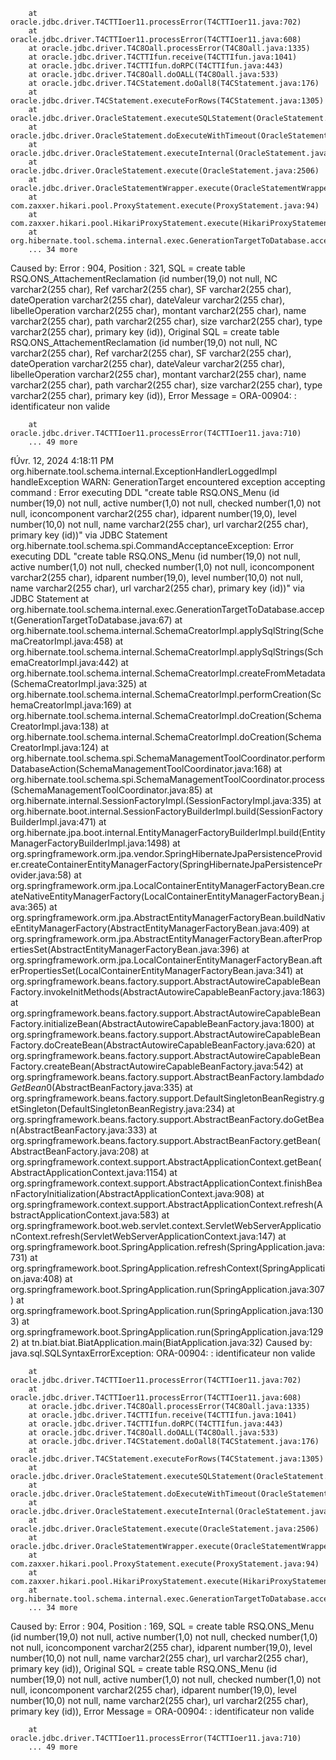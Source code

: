         at oracle.jdbc.driver.T4CTTIoer11.processError(T4CTTIoer11.java:702)
        at oracle.jdbc.driver.T4CTTIoer11.processError(T4CTTIoer11.java:608)
        at oracle.jdbc.driver.T4C8Oall.processError(T4C8Oall.java:1335)
        at oracle.jdbc.driver.T4CTTIfun.receive(T4CTTIfun.java:1041)
        at oracle.jdbc.driver.T4CTTIfun.doRPC(T4CTTIfun.java:443)
        at oracle.jdbc.driver.T4C8Oall.doOALL(T4C8Oall.java:533)
        at oracle.jdbc.driver.T4CStatement.doOall8(T4CStatement.java:176)
        at oracle.jdbc.driver.T4CStatement.executeForRows(T4CStatement.java:1305)
        at oracle.jdbc.driver.OracleStatement.executeSQLStatement(OracleStatement.java:1877)
        at oracle.jdbc.driver.OracleStatement.doExecuteWithTimeout(OracleStatement.java:1520)
        at oracle.jdbc.driver.OracleStatement.executeInternal(OracleStatement.java:2557)
        at oracle.jdbc.driver.OracleStatement.execute(OracleStatement.java:2506)
        at oracle.jdbc.driver.OracleStatementWrapper.execute(OracleStatementWrapper.java:334)
        at com.zaxxer.hikari.pool.ProxyStatement.execute(ProxyStatement.java:94)
        at com.zaxxer.hikari.pool.HikariProxyStatement.execute(HikariProxyStatement.java)
        at org.hibernate.tool.schema.internal.exec.GenerationTargetToDatabase.accept(GenerationTargetToDatabase.java:54)
        ... 34 more
Caused by: Error : 904, Position : 321, SQL = create table RSQ.ONS_AttachementReclamation (id number(19,0) not null, NC varchar2(255 char), Ref varchar2(255 char), SF varchar2(255 char), dateOperation varchar2(255 char), dateValeur varchar2(255 char), libelleOperation varchar2(255 char), montant varchar2(255 char), name varchar2(255 char), path varchar2(255 char), size varchar2(255 char), type varchar2(255 char), primary key (id)), Original SQL = create table RSQ.ONS_AttachementReclamation (id number(19,0) not null, NC varchar2(255 char), Ref varchar2(255 char), SF varchar2(255 char), dateOperation varchar2(255 char), dateValeur varchar2(255 char), 
libelleOperation varchar2(255 char), montant varchar2(255 char), name varchar2(255 char), path varchar2(255 char), size varchar2(255 char), type varchar2(255 char), primary key (id)), Error Message = ORA-00904:  : identificateur non valide

        at oracle.jdbc.driver.T4CTTIoer11.processError(T4CTTIoer11.java:710)
        ... 49 more

fÚvr. 12, 2024 4:18:11 PM org.hibernate.tool.schema.internal.ExceptionHandlerLoggedImpl handleException
WARN: GenerationTarget encountered exception accepting command : Error executing DDL "create table RSQ.ONS_Menu (id number(19,0) not null, active number(1,0) not null, checked number(1,0) not null, iconcomponent varchar2(255 char), idparent number(19,0), level number(10,0) not null, name varchar2(255 char), url varchar2(255 char), primary key (id))" via JDBC Statement
org.hibernate.tool.schema.spi.CommandAcceptanceException: Error executing DDL "create table RSQ.ONS_Menu (id number(19,0) not null, active number(1,0) not null, checked number(1,0) not null, iconcomponent varchar2(255 char), idparent number(19,0), level number(10,0) not null, name varchar2(255 char), url varchar2(255 char), primary key (id))" via JDBC Statement
        at org.hibernate.tool.schema.internal.exec.GenerationTargetToDatabase.accept(GenerationTargetToDatabase.java:67)
        at org.hibernate.tool.schema.internal.SchemaCreatorImpl.applySqlString(SchemaCreatorImpl.java:458)
        at org.hibernate.tool.schema.internal.SchemaCreatorImpl.applySqlStrings(SchemaCreatorImpl.java:442)
        at org.hibernate.tool.schema.internal.SchemaCreatorImpl.createFromMetadata(SchemaCreatorImpl.java:325)
        at org.hibernate.tool.schema.internal.SchemaCreatorImpl.performCreation(SchemaCreatorImpl.java:169)
        at org.hibernate.tool.schema.internal.SchemaCreatorImpl.doCreation(SchemaCreatorImpl.java:138)
        at org.hibernate.tool.schema.internal.SchemaCreatorImpl.doCreation(SchemaCreatorImpl.java:124)
        at org.hibernate.tool.schema.spi.SchemaManagementToolCoordinator.performDatabaseAction(SchemaManagementToolCoordinator.java:168)
        at org.hibernate.tool.schema.spi.SchemaManagementToolCoordinator.process(SchemaManagementToolCoordinator.java:85)
        at org.hibernate.internal.SessionFactoryImpl.<init>(SessionFactoryImpl.java:335)
        at org.hibernate.boot.internal.SessionFactoryBuilderImpl.build(SessionFactoryBuilderImpl.java:471)
        at org.hibernate.jpa.boot.internal.EntityManagerFactoryBuilderImpl.build(EntityManagerFactoryBuilderImpl.java:1498)
        at org.springframework.orm.jpa.vendor.SpringHibernateJpaPersistenceProvider.createContainerEntityManagerFactory(SpringHibernateJpaPersistenceProvider.java:58)
        at org.springframework.orm.jpa.LocalContainerEntityManagerFactoryBean.createNativeEntityManagerFactory(LocalContainerEntityManagerFactoryBean.java:365)
        at org.springframework.orm.jpa.AbstractEntityManagerFactoryBean.buildNativeEntityManagerFactory(AbstractEntityManagerFactoryBean.java:409)
        at org.springframework.orm.jpa.AbstractEntityManagerFactoryBean.afterPropertiesSet(AbstractEntityManagerFactoryBean.java:396)
        at org.springframework.orm.jpa.LocalContainerEntityManagerFactoryBean.afterPropertiesSet(LocalContainerEntityManagerFactoryBean.java:341)
        at org.springframework.beans.factory.support.AbstractAutowireCapableBeanFactory.invokeInitMethods(AbstractAutowireCapableBeanFactory.java:1863)
        at org.springframework.beans.factory.support.AbstractAutowireCapableBeanFactory.initializeBean(AbstractAutowireCapableBeanFactory.java:1800)
        at org.springframework.beans.factory.support.AbstractAutowireCapableBeanFactory.doCreateBean(AbstractAutowireCapableBeanFactory.java:620)
        at org.springframework.beans.factory.support.AbstractAutowireCapableBeanFactory.createBean(AbstractAutowireCapableBeanFactory.java:542)
        at org.springframework.beans.factory.support.AbstractBeanFactory.lambda$doGetBean$0(AbstractBeanFactory.java:335)
        at org.springframework.beans.factory.support.DefaultSingletonBeanRegistry.getSingleton(DefaultSingletonBeanRegistry.java:234)
        at org.springframework.beans.factory.support.AbstractBeanFactory.doGetBean(AbstractBeanFactory.java:333)
        at org.springframework.beans.factory.support.AbstractBeanFactory.getBean(AbstractBeanFactory.java:208)
        at org.springframework.context.support.AbstractApplicationContext.getBean(AbstractApplicationContext.java:1154)
        at org.springframework.context.support.AbstractApplicationContext.finishBeanFactoryInitialization(AbstractApplicationContext.java:908)
        at org.springframework.context.support.AbstractApplicationContext.refresh(AbstractApplicationContext.java:583)
        at org.springframework.boot.web.servlet.context.ServletWebServerApplicationContext.refresh(ServletWebServerApplicationContext.java:147)
        at org.springframework.boot.SpringApplication.refresh(SpringApplication.java:731)
        at org.springframework.boot.SpringApplication.refreshContext(SpringApplication.java:408)
        at org.springframework.boot.SpringApplication.run(SpringApplication.java:307)
        at org.springframework.boot.SpringApplication.run(SpringApplication.java:1303)
        at org.springframework.boot.SpringApplication.run(SpringApplication.java:1292)
        at tn.biat.biat.BiatApplication.main(BiatApplication.java:32)
Caused by: java.sql.SQLSyntaxErrorException: ORA-00904:  : identificateur non valide

        at oracle.jdbc.driver.T4CTTIoer11.processError(T4CTTIoer11.java:702)
        at oracle.jdbc.driver.T4CTTIoer11.processError(T4CTTIoer11.java:608)
        at oracle.jdbc.driver.T4C8Oall.processError(T4C8Oall.java:1335)
        at oracle.jdbc.driver.T4CTTIfun.receive(T4CTTIfun.java:1041)
        at oracle.jdbc.driver.T4CTTIfun.doRPC(T4CTTIfun.java:443)
        at oracle.jdbc.driver.T4C8Oall.doOALL(T4C8Oall.java:533)
        at oracle.jdbc.driver.T4CStatement.doOall8(T4CStatement.java:176)
        at oracle.jdbc.driver.T4CStatement.executeForRows(T4CStatement.java:1305)
        at oracle.jdbc.driver.OracleStatement.executeSQLStatement(OracleStatement.java:1877)
        at oracle.jdbc.driver.OracleStatement.doExecuteWithTimeout(OracleStatement.java:1520)
        at oracle.jdbc.driver.OracleStatement.executeInternal(OracleStatement.java:2557)
        at oracle.jdbc.driver.OracleStatement.execute(OracleStatement.java:2506)
        at oracle.jdbc.driver.OracleStatementWrapper.execute(OracleStatementWrapper.java:334)
        at com.zaxxer.hikari.pool.ProxyStatement.execute(ProxyStatement.java:94)
        at com.zaxxer.hikari.pool.HikariProxyStatement.execute(HikariProxyStatement.java)
        at org.hibernate.tool.schema.internal.exec.GenerationTargetToDatabase.accept(GenerationTargetToDatabase.java:54)
        ... 34 more
Caused by: Error : 904, Position : 169, SQL = create table RSQ.ONS_Menu (id number(19,0) not null, active number(1,0) not null, checked number(1,0) not null, iconcomponent varchar2(255 char), idparent number(19,0), level number(10,0) not null, name varchar2(255 char), url varchar2(255 char), primary key (id)), Original SQL = create table RSQ.ONS_Menu (id number(19,0) not null, active number(1,0) not null, checked number(1,0) not null, iconcomponent varchar2(255 char), idparent number(19,0), level number(10,0) not null, name varchar2(255 char), url varchar2(255 char), primary key (id)), Error Message = ORA-00904:  : identificateur non valide

        at oracle.jdbc.driver.T4CTTIoer11.processError(T4CTTIoer11.java:710)
        ... 49 more
